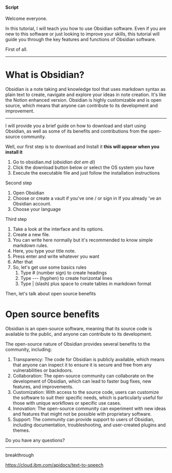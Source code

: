 #### Script
Welcome everyone.

In this tutorial, I will teach you how to use Obsidian software. Even if you are new to this software or just looking to improve your skills, this tutorial will guide you through the key features and functions of Obsidian software. 

First of all.

---
# What is Obsidian?

Obsidian is a note taking and knowledge tool that uses markdown syntax as plain text to create, navigate and explore your ideas in note creation. It's like the Notion enhanced version. Obsidian is highly customizable and is open source, which means that anyone can contribute to its development and improvement.

---
I will provide you a brief guide on how to download and start using Obsidian, as well as some of its benefits and contributions from the open-source community.

Well, our first step is to download and Install it
**this will appear when you install it**
1. Go to obsidian.md (*obsidian dot em di*)
2. Click the download button below or select the OS system you have
3. Execute the executable file and just follow the installation instructions

Second step
1. Open Obsidian
2. Choose or create a vault if you've one / or sign in If you already 've an Obsidian account.
3. Choose your language

Third step
1. Take a look at the interface and its options.
2. Create a new file.
3. You can write here normally but it's recommended to know simple markdown rules.
4. Here, you type your title note.
5. Press enter and write whatever you want 
6. After that
7. So, let's get use some basics rules
	1.  Type # (number sign) to create headings 
	2. Type --- (hyphen) to create horizontal lines
	3. Type | (slash) plus space to create tables in markdown format

Then, let's talk about open source benefits

# Open source benefits
Obsidian is an open-source software, meaning that its source code is available to the public, and anyone can contribute to its development.

The open-source nature of Obsidian provides several benefits to the community, including:

1. Transparency: The code for Obsidian is publicly available, which means that anyone can inspect it to ensure it is secure and free from any vulnerabilities or backdoors.
2. Collaboration: The open-source community can collaborate on the development of Obsidian, which can lead to faster bug fixes, new features, and improvements.
3. Customization: With access to the source code, users can customize the software to suit their specific needs, which is particularly useful for those with unique workflows or specific use cases.
4. Innovation: The open-source community can experiment with new ideas and features that might not be possible with proprietary software.
5. Support: The community can provide support to users of Obsidian, including documentation, troubleshooting, and user-created plugins and themes.



Do you have any questions?



---


breakthrough

https://cloud.ibm.com/apidocs/text-to-speech
